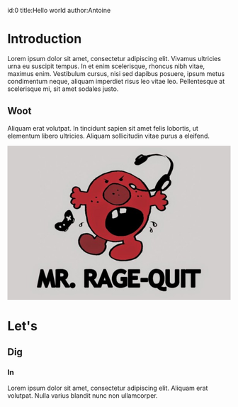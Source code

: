 id:0
title:Hello world
author:Antoine

# Introduction
Lorem ipsum dolor sit amet, consectetur adipiscing elit. Vivamus ultricies urna eu suscipit tempus. In et enim scelerisque, rhoncus nibh vitae, maximus enim. Vestibulum cursus, nisi sed dapibus posuere, ipsum metus condimentum neque, aliquam imperdiet risus leo vitae leo. Pellentesque at scelerisque mi, sit amet sodales justo.

## Woot
Aliquam erat volutpat. In tincidunt sapien sit amet felis lobortis, ut elementum libero ultricies. Aliquam sollicitudin vitae purus a eleifend.

![](/posts/ressources/hello_mrrq.jpg)


# Let's
## Dig
### In
Lorem ipsum dolor sit amet, consectetur adipiscing elit. Aliquam erat volutpat. Nulla varius blandit nunc non ullamcorper.

